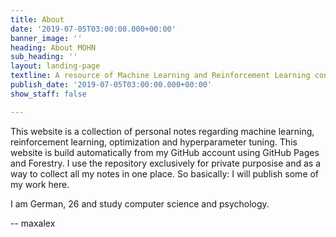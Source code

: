```yaml
---
title: About
date: '2019-07-05T03:00:00.000+00:00'
banner_image: ''
heading: About MOHN
sub_heading: ''
layout: landing-page
textline: A resource of Machine Learning and Reinforcement Learning content.
publish_date: '2019-07-05T03:00:00.000+00:00'
show_staff: false

---
```

This website is a collection of personal notes regarding machine learning,
reinforcement learning, optimization and hyperparameter tuning. This website
is build automatically from my GitHub account using GitHub Pages and Forestry.
I use the repository exclusively for private purposise and as a way to collect
all my notes in one place. So basically: I will publish some of my work here.


I am German, 26 and study computer science and psychology.

-- maxalex
